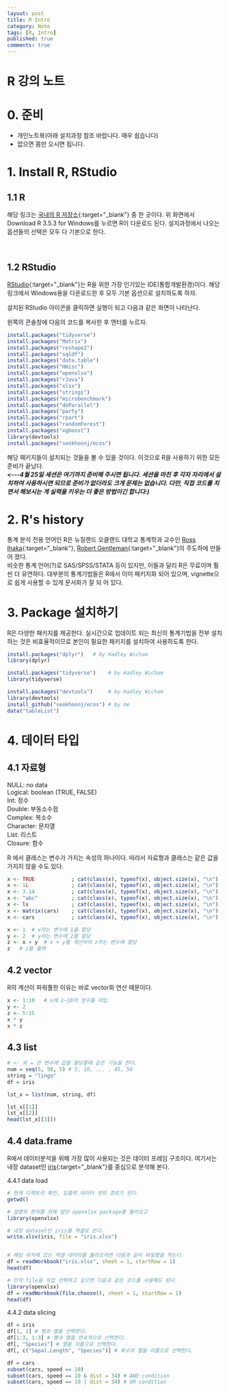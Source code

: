```yaml
---
layout: post
title: R Intro 
category: Note
tags: [R, Intro]
published: true
comments: true
---
```


R 강의 노트
===

# 0. 준비
- 개인노트북(아래 설치과정 참조 바랍니다. 매우 쉽습니다)  
- 없으면 몸만 오시면 됩니다.


# 1. Install R, RStudio

## 1.1 R
해당 링크는 [국내의 R 저장소][1]{:target="\_blank"} 중 한 곳이다. 위 화면에서 Download R 3.5.3 for Windows를 누르면
R이 다운로드 된다. 설치과정에서 나오는 옵션들의 선택은 모두 다 기본으로 한다.  

<img src="/assets/images/Note/install_r_1.png" alt = "" align = "center">  
<img src="/assets/images/Note/install_r_2.png" alt = "" align = "center">  
<img src="/assets/images/Note/install_r_3.png" alt = "" align = "center">  
<img src="/assets/images/Note/install_r_4.png" alt = "" align = "center">
<img src="/assets/images/Note/install_r_5.png" alt = "" align = "center">
<img src="/assets/images/Note/install_r_6.png" alt = "" align = "center">
<img src="/assets/images/Note/install_r_7.png" alt = "" align = "center">
<img src="/assets/images/Note/install_r_8.png" alt = "" align = "center">

## 1.2 RStudio
[RStudio][2]{:target="\_blank"}는 R을 위한 가장 인기있는 IDE(통합개발환경)이다. 해당 링크에서 Windows용을 다운로드한 후 모두 기본 옵션으로 설치하도록 하자. 
<img src="/assets/images/Note/install_rstudio_1.png" alt = "" align = "center">
<img src="/assets/images/Note/install_rstudio_2.png" alt = "" align = "center">
<img src="/assets/images/Note/install_rstudio_3.png" alt = "" align = "center">
<img src="/assets/images/Note/install_rstudio_4.png" alt = "" align = "center">
<img src="/assets/images/Note/install_rstudio_5.png" alt = "" align = "center">

  
설치된 RStudio 아이콘을 클릭하면 실행이 되고 다음과 같은 화면이 나타난다.
<img src="/assets/images/Note/rstudio_console.png" alt = "" align = "center">

왼쪽의 콘솔창에 다음의 코드를 복사한 후 엔터를 누르자. 
```r
install.packages("tidyverse")
install.packages("Matrix")
install.packages("reshape2")
install.packages("sqldf")
install.packages("data.table")
install.packages("Hmisc")
install.packages("openxlsx")
install.packages("rJava")
install.packages("xlsx")
install.packages("stringi")
install.packages("microbenchmark")
install.packages("doParallel")
install.packages("party")
install.packages("rpart")
install.packages("randomForest")
install.packages("xgboost")
library(devtools)
install.packages("seokhoonj/ecos")
```

해당 패키지들이 설치되는 것들을 볼 수 있을 것이다. 이것으로 R을 사용하기 위한 모든 준비가 끝났다.  
***\<\-\-\-4월 25일 세션은 여기까지 준비해 주시면 됩니다. 세션을 마친 후 각자 자리에서 설치하여 사용하시면 되므로 준비가 없더라도 크게 문제는 없습니다. 
다만, 직접 코드를 치면서 해보시는 게 실력을 키우는 더 좋은 방법이긴 합니다:)***

# 2. R's history
통계 분석 전용 언어인 R은 뉴질랜드 오클랜드 대학교 통계학과 교수인 [Ross Ihaka][3]{:target="\_blank"}, [Robert Gentleman][4]{:target="\_blank"}의 주도하에 만들어 졌다.  
비슷한 통계 언어(?)로 SAS/SPSS/STATA 등이 있지만, 이들과 달리 R은 무료이며 훨씬 더 유연하다. 대부분의 통계기법들은 R에서 이미 패키지화 되어 있으며, vignette으로 쉽게 사용할 수 있게 문서화가 잘 되 어 있다.  


# 3. Package 설치하기
R은 다양한 패키지를 제공한다. 실시간으로 업데이트 되는 최신의 통계기법을 전부 설치하는 것은 비효율적이므로 본인이 필요한 패키지를 설치하여 사용하도록 한다.
``` r
install.packages("dplyr")	# by Hadley Wicham
library(dplyr)

install.packages("tidyverse")	 # by Hadley Wicham
library(tidyverse)

install.packages("devtools")	 # by Hadley Wicham
library(devtools)
install_github("seokhoonj/ecos") # by me
data("tableList")
```
# 4. 데이터 타입

## 4.1 자료형
NULL: no data  
Logical: boolean (TRUE, FALSE)  
Int: 정수  
Double: 부동소수점  
Complex: 복소수  
Character: 문자열  
List: 리스트  
Closure: 함수  
  
R 에서 클래스는 변수가 가지는 속성의 하나이다. 따라서 자료형과 클래스는 같은 값을 가지지 않을 수도 있다.

```r
x <- TRUE            ; cat(class(x), typeof(x), object.size(x), "\n")
x <- 1L              ; cat(class(x), typeof(x), object.size(x), "\n")
x <- 3.14            ; cat(class(x), typeof(x), object.size(x), "\n")
x <- "abc"           ; cat(class(x), typeof(x), object.size(x), "\n")
x <- ls              ; cat(class(x), typeof(x), object.size(x), "\n")
x <- matrix(cars)    ; cat(class(x), typeof(x), object.size(x), "\n")
x <- cars            ; cat(class(x), typeof(x), object.size(x), "\n")
```
```r
x <- 1	# x라는 변수에 1을 할당 
y <- 2	# y라는 변수에 2를 할당
z <- x + y	# x + y를 계산하여 z라는 변수에 할당
z	# z를 출력	
```

## 4.2 vector
R의 계산이 파워풀한 이유는 바로 vector화 연산 때문이다.
``` r
x <- 1:10	# x에 1~10의 정수를 대입
y <- 2
z <- 5:15
x * y
x * z
```

## 4.3 list 
```r
# <- 와 = 은 변수에 값을 할당할때 같은 기능을 한다.
num = seq(5, 50, 5) # 5, 10, ... , 45, 50	
string = "lingo"
df = iris

lst_x = list(num, string, df)

lst_x[[1]]
lst_x[[2]]
head(lst_x[[3]])
```

## 4.4 data.frame

R에서 데이터분석을 위해 가장 많이 사용되는 것은 데이터 프레임 구조이다. 여기서는 내장 dataset인 [iris][5]{:target="\_blank"}를 중심으로 분석해 본다.

4.4.1 data load
```r
# 현재 디렉토리 확인, 입출력 데이터 셋의 경로가 된다.
getwd()	

# 설명의 편의를 위해 일단 openxlsx package를 불러오고
library(openxlsx)

# 내장 dataset인 iris를 엑셀로 쓴다.
write.xlsx(iris, file = "iris.xlsx")


# 해당 위치에 있는 엑셀 데이터를 불러오려면 다음과 같이 파일명을 적는다.
df = readWorkbook("iris.xlsx", sheet = 1, startRow = 1)
head(df)

# 만약 file을 직접 선택하고 싶으면 다음과 같은 코드를 사용해도 된다.
library(openxlsx)
df = readWorkbook(file.choose(), sheet = 1, startRow = 1)
head(df)
```
4.4.2 data slicing
```r
df = iris
df[1, 1] # 행과 열을 선택한다.
df[1:3, 1:3] # 행과 열을 연속적으로 선택한다.
df[, "Species"]	# 열을 이름으로 선택한다.
df[, c("Sepal.Length", "Species")] # 복수의 열을 이름으로 선택한다.

```
```r
df = cars
subset(cars, speed == 10)
subset(cars, speed == 10 & dist = 34) # AND condition 
subset(cars, speed == 10 | dist = 34) # OR condition 
```



[1]: http://cran.seoul.go.kr/bin/windows/base/
[2]: https://www.rstudio.com/products/rstudio/download/#download
[3]: https://en.wikipedia.org/wiki/Ross_Ihaka
[4]: https://en.wikipedia.org/wiki/Robert_Gentleman_(statistician)
[5]: https://en.wikipedia.org/wiki/Iris_flower_data_set
